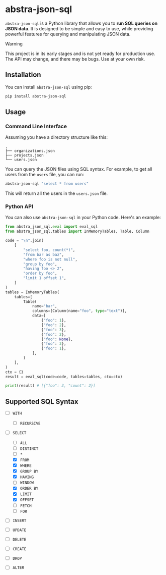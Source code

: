# abstra-json-sql

`abstra-json-sql` is a Python library that allows you to **run SQL queries on JSON data**. It is designed to be simple and easy to use, while providing powerful features for querying and manipulating JSON data.

> [!WARNING]  
> This project is in its early stages and is not yet ready for production use. The API may change, and there may be bugs. Use at your own risk.

## Installation

You can install `abstra-json-sql` using pip:

```sh
pip install abstra-json-sql
```

## Usage

### Command Line Interface

Assuming you have a directory structure like this:

```
.
├── organizations.json
├── projects.json
└── users.json
```

You can query the JSON files using SQL syntax. For example, to get all users from the `users` file, you can run:

```sh
abstra-json-sql "select * from users"
```

This will return all the users in the `users.json` file.

### Python API

You can also use `abstra-json-sql` in your Python code. Here's an example:

```python
from abstra_json_sql.eval import eval_sql
from abstra_json_sql.tables import InMemoryTables, Table, Column

code = "\n".join(
    [
        "select foo, count(*)",
        "from bar as baz",
        "where foo is not null",
        "group by foo",
        "having foo <> 2",
        "order by foo",
        "limit 1 offset 1",
    ]
)
tables = InMemoryTables(
    tables=[
        Table(
            name="bar",
            columns=[Column(name="foo", type="text")],
            data=[
                {"foo": 1},
                {"foo": 2},
                {"foo": 3},
                {"foo": 2},
                {"foo": None},
                {"foo": 3},
                {"foo": 1},
            ],
        )
    ],
)
ctx = {}
result = eval_sql(code=code, tables=tables, ctx=ctx)

print(result) # [{"foo": 3, "count": 2}]
```
## Supported SQL Syntax

- [ ] `WITH`
    - [ ] `RECURSIVE`

- [ ] `SELECT`
    - [ ] `ALL`
    - [ ] `DISTINCT`
    - [ ] `*`
    - [x] `FROM`
    - [x] `WHERE`
    - [x] `GROUP BY`
    - [x] `HAVING`
    - [ ] `WINDOW`
    - [x] `ORDER BY`
    - [x] `LIMIT`
    - [x] `OFFSET`
    - [ ] `FETCH`
    - [ ] `FOR`

- [ ] `INSERT`
- [ ] `UPDATE`
- [ ] `DELETE`

- [ ] `CREATE`
- [ ] `DROP`
- [ ] `ALTER`